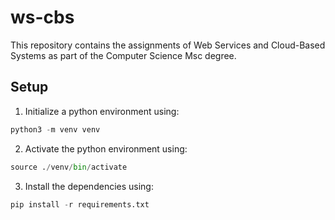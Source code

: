 # ws-cbs
This repository contains the assignments of Web Services and Cloud-Based Systems as part of the Computer Science Msc degree.

## Setup

1. Initialize a python environment using:
```python
python3 -m venv venv
```

2. Activate the python environment using:
```python
source ./venv/bin/activate
```

3. Install the dependencies using:
```python
pip install -r requirements.txt
```
